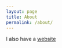 ```yaml
---
layout: page
title: About
permalink: /about/
---
```


I also have a [website](http://www.kaiyilee.com)
